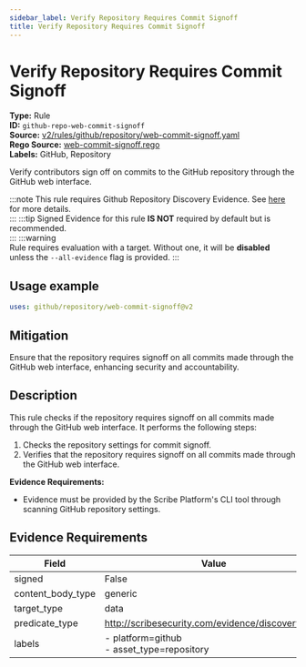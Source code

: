 ```yaml
---
sidebar_label: Verify Repository Requires Commit Signoff
title: Verify Repository Requires Commit Signoff
---  
```

# Verify Repository Requires Commit Signoff  
**Type:** Rule  
**ID:** `github-repo-web-commit-signoff`  
**Source:** [v2/rules/github/repository/web-commit-signoff.yaml](https://github.com/scribe-public/sample-policies/blob/main/v2/rules/github/repository/web-commit-signoff.yaml)  
**Rego Source:** [web-commit-signoff.rego](https://github.com/scribe-public/sample-policies/blob/main/v2/rules/github/repository/web-commit-signoff.rego)  
**Labels:** GitHub, Repository  

Verify contributors sign off on commits to the GitHub repository through the GitHub web interface.

:::note 
This rule requires Github Repository Discovery Evidence. See [here](https://deploy-preview-299--scribe-security.netlify.app/docs/platforms/discover#github-discovery) for more details.  
::: 
:::tip 
Signed Evidence for this rule **IS NOT** required by default but is recommended.  
::: 
:::warning  
Rule requires evaluation with a target. Without one, it will be **disabled** unless the `--all-evidence` flag is provided.
::: 

## Usage example

```yaml
uses: github/repository/web-commit-signoff@v2
```

## Mitigation  
Ensure that the repository requires signoff on all commits made through the GitHub web interface, enhancing security and accountability.


## Description  
This rule checks if the repository requires signoff on all commits made through the GitHub web interface.
It performs the following steps:

1. Checks the repository settings for commit signoff.
2. Verifies that the repository requires signoff on all commits made through the GitHub web interface.

**Evidence Requirements:**
- Evidence must be provided by the Scribe Platform's CLI tool through scanning GitHub repository settings.

## Evidence Requirements  
| Field | Value |
|-------|-------|
| signed | False |
| content_body_type | generic |
| target_type | data |
| predicate_type | http://scribesecurity.com/evidence/discovery/v0.1 |
| labels | - platform=github<br/>- asset_type=repository |


